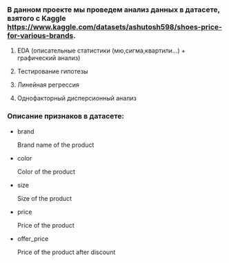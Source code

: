 ### В данном проекте мы проведем анализ данных в датасете, взятого с Kaggle https://www.kaggle.com/datasets/ashutosh598/shoes-price-for-various-brands.

1) EDA (описательные статистики (мю,сигма,квартили…) + графический анализ)

2) Тестирование гипотезы 

3) Линейная регрессия 

4) Однофакторный дисперсионный анализ 

### Описание признаков в датасете:

* brand

  Brand name of the product

* color

  Color of the product

* size

  Size of the product

* price

  Price of the product

* offer_price

  Price of the product after discount
